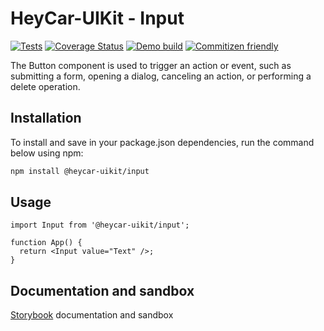 # HeyCar-UIKit - Input

[![Tests](https://github.com/hey-car/heycar-uikit/actions/workflows/build.yml/badge.svg)](https://github.com/hey-car/heycar-uikit/actions/workflows/build.yml)
[![Coverage Status](https://coveralls.io/repos/github/hey-car/heycar-uikit/badge.svg)](https://coveralls.io/github/hey-car/heycar-uikit)
[![Demo build](https://github.com/hey-car/heycar-uikit/actions/workflows/main.yml/badge.svg)](https://github.com/hey-car/heycar-uikit/actions/workflows/main.yml)
[![Commitizen friendly](https://img.shields.io/badge/commitizen-friendly-brightgreen.svg)](http://commitizen.github.io/cz-cli/)

The Button component is used to trigger an action or event, such as submitting a form, opening a dialog, canceling an action, or performing a delete operation.

## Installation

To install and save in your package.json dependencies, run the command below using npm:

```bash
npm install @heycar-uikit/input
```

## Usage

```tsx
import Input from '@heycar-uikit/input';

function App() {
  return <Input value="Text" />;
}
```

## Documentation and sandbox

[Storybook](https://hey-car.github.io/heycar-uikit/main/?path=/docs/components-molecules-input--input) documentation and sandbox
